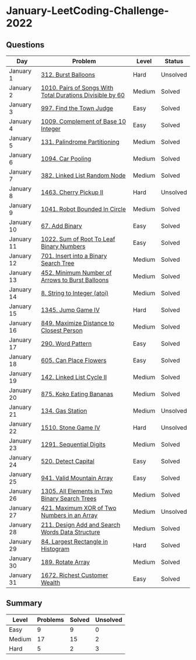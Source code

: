 # January-LeetCoding-Challenge-2022

## Questions
| Day | Problem | Level | Status |
| --- | --- | --- | --- |
| January 1 | [312. Burst Balloons](https://leetcode.com/problems/burst-balloons/) | Hard | Unsolved |
| January 2 | [1010. Pairs of Songs With Total Durations Divisible by 60](https://leetcode.com/problems/pairs-of-songs-with-total-durations-divisible-by-60/) | Medium | Solved |
| January 3 | [997. Find the Town Judge](https://leetcode.com/problems/find-the-town-judge/) | Easy | Solved |
| January 4 | [1009. Complement of Base 10 Integer](https://leetcode.com/problems/complement-of-base-10-integer/) | Easy | Solved |
| January 5 | [131. Palindrome Partitioning](https://leetcode.com/problems/palindrome-partitioning/) | Medium | Solved |
| January 6 | [1094. Car Pooling](https://leetcode.com/problems/car-pooling/) | Medium | Solved|
| January 7 | [382. Linked List Random Node](https://leetcode.com/problems/linked-list-random-node/) | Medium | Solved |
| January 8 | [1463. Cherry Pickup II](https://leetcode.com/problems/cherry-pickup-ii/) | Hard | Unsolved |
| January 9 | [1041. Robot Bounded In Circle](https://leetcode.com/problems/robot-bounded-in-circle/) | Medium | Solved |
| January 10 | [67. Add Binary](https://leetcode.com/problems/add-binary/) | Easy | Solved |
| January 11 | [1022. Sum of Root To Leaf Binary Numbers](https://leetcode.com/problems/sum-of-root-to-leaf-binary-numbers/) | Easy | Solved |
| January 12 | [701. Insert into a Binary Search Tree](https://leetcode.com/problems/insert-into-a-binary-search-tree/) | Medium | Solved |
| January 13 | [452. Minimum Number of Arrows to Burst Balloons](https://leetcode.com/problems/minimum-number-of-arrows-to-burst-balloons/) | Medium | Solved |
| January 14 | [8. String to Integer (atoi)](https://leetcode.com/problems/string-to-integer-atoi/) | Medium | Solved |
| January 15 | [1345. Jump Game IV](https://leetcode.com/problems/jump-game-iv/) | Hard | Solved |
| January 16 | [849. Maximize Distance to Closest Person](https://leetcode.com/problems/maximize-distance-to-closest-person/) | Medium | Solved |
| January 17 | [290. Word Pattern](https://leetcode.com/problems/word-pattern/) | Easy | Solved |
| January 18 | [605. Can Place Flowers](https://leetcode.com/problems/can-place-flowers/) | Easy | Solved |
| January 19 | [142. Linked List Cycle II](https://leetcode.com/problems/linked-list-cycle-ii/) | Medium | Solved |
| January 20 | [875. Koko Eating Bananas](https://leetcode.com/problems/koko-eating-bananas/) | Medium | Solved |
| January 21 | [134. Gas Station](https://leetcode.com/problems/gas-station/) | Medium | Unsolved |
| January 22 | [1510. Stone Game IV](https://leetcode.com/problems/stone-game-iv/) | Hard | Unsolved |
| January 23 | [1291. Sequential Digits](https://leetcode.com/problems/sequential-digits/) | Medium | Solved |
| January 24 | [520. Detect Capital](https://leetcode.com/problems/detect-capital/) | Easy | Solved |
| January 25 | [941. Valid Mountain Array](https://leetcode.com/problems/valid-mountain-array/) | Easy | Solved |
| January 26 | [1305. All Elements in Two Binary Search Trees](https://leetcode.com/problems/all-elements-in-two-binary-search-trees/) | Medium | Solved |
| January 27 | [421. Maximum XOR of Two Numbers in an Array](https://leetcode.com/problems/maximum-xor-of-two-numbers-in-an-array/) | Medium | Unsolved |
| January 28 | [211. Design Add and Search Words Data Structure](https://leetcode.com/problems/design-add-and-search-words-data-structure/) | Medium | Solved |
| January 29 | [84. Largest Rectangle in Histogram](https://leetcode.com/problems/largest-rectangle-in-histogram/) | Hard | Solved |
| January 30 | [189. Rotate Array](https://leetcode.com/problems/rotate-array/) | Medium | Solved |
| January 31 | [1672. Richest Customer Wealth](https://leetcode.com/problems/richest-customer-wealth/) | Easy | Solved |

## Summary
| Level  | Problems | Solved | Unsolved |
| ---    | --- | --- | --- |
| Easy   | 9 | 9 | 0 |
| Medium | 17 | 15 | 2 |
| Hard   | 5 | 2 | 3 |
